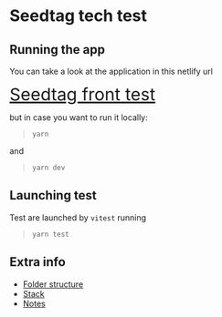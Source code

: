 # Seedtag tech test

## Running the app

You can take a look at the application in this netlify url

<span style="font-size:30px;">[Seedtag front test](https://seedtag-front-test.netlify.app/)</span>

but in case you want to run it locally:
> `yarn`

and

> `yarn dev`

## Launching test
Test are launched by `vitest` running

> `yarn test`

## Extra info

- [Folder structure](docs/FOLDER-STRUCTURE.md)
- [Stack](docs/STACK.md)
- [Notes](docs/NOTES.md)